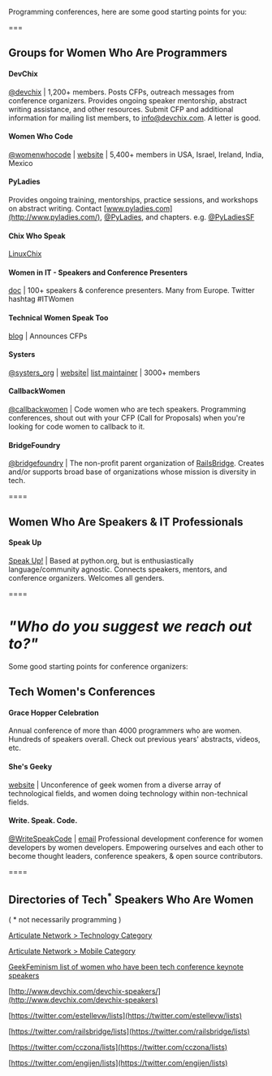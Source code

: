 Programming conferences, here are some good starting points for you:

===

##  Groups for Women Who Are Programmers

#### DevChix
[@devchix](http://twitter.com/devchix) |
1,200+ members. Posts CFPs, outreach messages from conference organizers. Provides ongoing speaker mentorship, abstract writing assistance, and other resources.
Submit CFP and additional information for mailing list members, to  [info@devchix.com](mailto:info@devchix.com). A letter is good.

#### Women Who Code
[@womenwhocode](http://twitter.com/womenwhocode) | 
[website](http://womenwhocode.com) | 
5,400+ members in USA, Israel, Ireland, India, Mexico

#### PyLadies
Provides ongoing training, mentorships, practice sessions, and workshops on abstract writing. Contact
[www.pyladies.com](http://www.pyladies.com/),
[@PyLadies](http://twitter.com/pyladies), and chapters. e.g. [@PyLadiesSF](http://twitter.com/pyladiessf)

#### Chix Who Speak
[LinuxChix](http://www.linuxchix.org/chix-who-speak.html)

#### Women in IT - Speakers and Conference Presenters
[doc](https://docs.google.com/document/d/1EfIECpv1qbLmzpkO-qoaYVee4WVIq4uUilcmfnJZkfc/edit) | 100+ speakers & conference presenters. Many from Europe. Twitter hashtag #ITWomen
#### Technical Women Speak Too
[blog](https://plus.google.com/communities/101818001236662563704) |
Announces CFPs

#### Systers
[@systers_org](http://twitter.com/systers) | 
[website](http://anitaborg.org/initiatives/systers/)| 
[list maintainer](systers-keeper@systers.org) |
3000+ members

#### CallbackWomen
[@callbackwomen](http://twitter.com/callbackwomen) | Code women who are tech speakers. Programming conferences, shout out with your CFP (Call for Proposals) when you're looking for code women to callback to it.

#### BridgeFoundry
[@bridgefoundry](http://twitter.com/bridgefoundry) | The non-profit parent organization of [RailsBridge](http://railsbridge.org). Creates and/or supports broad base of organizations whose mission is diversity in tech.

====

## Women Who Are Speakers & IT Professionals

#### Speak Up
[Speak Up!](http://speakup.io/) | 
Based at python.org, but is enthusiastically language/community agnostic. Connects speakers, mentors, and conference organizers. Welcomes all genders.


====
# _"Who do you suggest we reach out to?"_

Some good starting points for conference organizers:


## Tech Women's Conferences

#### Grace Hopper Celebration
Annual conference of more than 4000 programmers who are women. Hundreds of speakers overall. Check out previous years' abstracts, videos, etc.

#### She's Geeky
[website](http://shesgeeky.org/) |
Unconference of geek women from a diverse array of technological fields, and women doing technology within non-technical fields.

#### Write. Speak. Code.
[@WriteSpeakCode](http://twitter.com/writespeakcode) | 
[email](mailto:info@writespeakcode)
Professional development conference for women developers by women developers. Empowering ourselves and each other to become thought leaders, conference speakers, & open source contributors.


====

## Directories of Tech<sup>*</sup> Speakers Who Are Women
( * not necessarily programming )

[Articulate Network > Technology Category](http://articulate-network.lanyrd.com/speakers/technology/)

[Articulate Network > Mobile Category](http://articulate-network.lanyrd.com/speakers/mobile/)

[GeekFeminism list of women who have been tech conference keynote speakers](http://geekfeminism.wikia.com/wiki/List_of_women_keynote_presenters_at_technical_conferences)

[http://www.devchix.com/devchix-speakers/](http://www.devchix.com/devchix-speakers)

[https://twitter.com/estellevw/lists](https://twitter.com/estellevw/lists)

[https://twitter.com/railsbridge/lists](https://twitter.com/railsbridge/lists)

[https://twitter.com/cczona/lists](https://twitter.com/cczona/lists)

[https://twitter.com/engijen/lists](https://twitter.com/engijen/lists)
